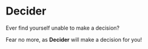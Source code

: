 # **Decider**

Ever find yourself unable to make a decision?

Fear no more, as **Decider** will make a decision for you!
